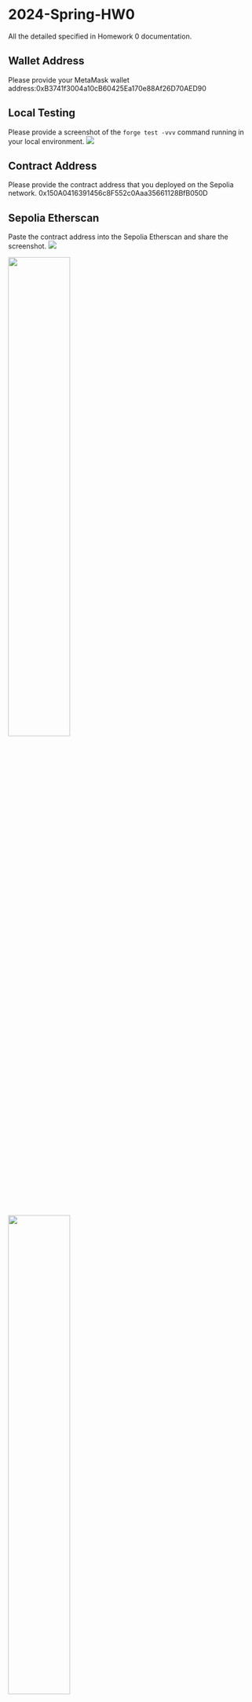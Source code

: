 # 2024-Spring-HW0

All the detailed specified in Homework 0 documentation.

## Wallet Address
Please provide your MetaMask wallet address:0xB3741f3004a10cB60425Ea170e88Af26D70AED90

## Local Testing
Please provide a screenshot of the `forge test -vvv` command running in your local environment.
![](https://drive.google.com/file/d/1dNSGIBC3mwnK_J-dxyFzrBkHNs5CqV2m/view?usp=drive_link)
## Contract Address
Please provide the contract address that you deployed on the Sepolia network.
0x150A0416391456c8F552c0Aaa35661128BfB050D
## Sepolia Etherscan
Paste the contract address into the Sepolia Etherscan and share the screenshot.
![](https://drive.google.com/file/d/1FaZsQO1ZxyWwLbT7aVfb0x1O6Pgkkgff/view?usp=sharing)

<img src="https://drive.google.com/file/d/1dNSGIBC3mwnK_J-dxyFzrBkHNs5CqV2m/view?usp=drive_link" width="50%">

<img src="https://drive.google.com/file/d/1FaZsQO1ZxyWwLbT7aVfb0x1O6Pgkkgff/view?usp=sharing" width="50%">

